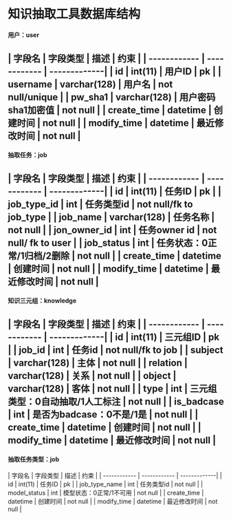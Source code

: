 # 知识抽取工具数据库结构
#### 用户：user
| 字段名 | 字段类型 | 描述 | 约束 |
| ------------ | ------------ | -------------|
| id | int(11) | 用户ID | pk |
| username | varchar(128) | 用户名 | not null/unique |
| pw_sha1 | varchar(128) | 用户密码sha1加密值 | not null |
| create_time | datetime | 创建时间 | not null |
| modify_time | datetime | 最近修改时间 | not null |
-----------------------------
#### 抽取任务：job
| 字段名 | 字段类型 | 描述 | 约束 |
| ------------ | ------------ | -------------|
| id | int(11) | 任务ID | pk |
| job_type_id | int | 任务类型id | not null/fk to job_type |
| job_name | varchar(128) | 任务名称 | not null |
| jon_owner_id | int | 任务owner id | not null/ fk to user |
| job_status | int | 任务状态：0正常/1归档/2删除 | not null |
| create_time | datetime | 创建时间 | not null |
| modify_time | datetime | 最近修改时间 | not null |
------------------------------
#### 知识三元组：knowledge
| 字段名 | 字段类型 | 描述 | 约束 |
| ------------ | ------------ | -------------|
| id | int(11) | 三元组ID | pk |
| job_id | int | 任务id | not null/fk to job |
| subject | varchar(128) | 主体 | not null |
| relation | varchar(128) | 关系 | not null |
| object | varchar(128) | 客体 | not null |
| type | int | 三元组类型：0自动抽取/1人工标注 | not null |
| is_badcase | int | 是否为badcase：0不是/1是 | not null |
| create_time | datetime | 创建时间 | not null |
| modify_time | datetime | 最近修改时间 | not null |
-----------------------------
#### 抽取任务类型：job
| 字段名 | 字段类型 | 描述 | 约束 |
| ------------ | ------------ | -------------|
| id | int(11) | 任务ID | pk |
| job_type_name | int | 任务类型id | not null |
| model_status | int | 模型状态：0正常/1不可用 | not null |
| create_time | datetime | 创建时间 | not null |
| modify_time | datetime | 最近修改时间 | not null |

